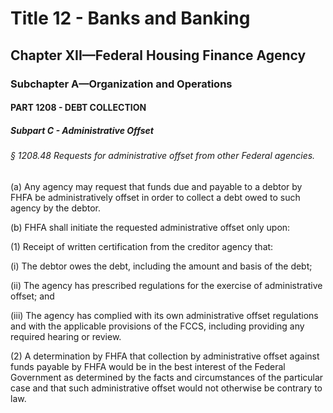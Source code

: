 
# Title 12 - Banks and Banking
## Chapter XII—Federal Housing Finance Agency
### Subchapter A—Organization and Operations
#### PART 1208 - DEBT COLLECTION
##### Subpart C - Administrative Offset
###### § 1208.48 Requests for administrative offset from other Federal agencies.

(a) Any agency may request that funds due and payable to a debtor by FHFA be administratively offset in order to collect a debt owed to such agency by the debtor.

(b) FHFA shall initiate the requested administrative offset only upon:

(1) Receipt of written certification from the creditor agency that:

(i) The debtor owes the debt, including the amount and basis of the debt;

(ii) The agency has prescribed regulations for the exercise of administrative offset; and

(iii) The agency has complied with its own administrative offset regulations and with the applicable provisions of the FCCS, including providing any required hearing or review.

(2) A determination by FHFA that collection by administrative offset against funds payable by FHFA would be in the best interest of the Federal Government as determined by the facts and circumstances of the particular case and that such administrative offset would not otherwise be contrary to law.
